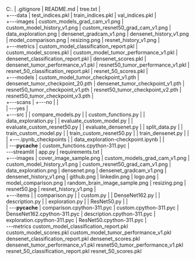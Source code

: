 C:.
|   .gitignore
|   README.md
|   tree.txt
|   
+---data
|       test_indices.pkl
|       train_indices.pkl
|       val_indices.pkl
|       
+---images
|       custom_models_grad_cam_v1.png
|       custom_model_history_v1.png
|       custom_resnet50_grad_cam_v1.png
|       data_exploration.png
|       densenet_gradcam_v1.png
|       densenet_history_v1.png
|       model_comparison.png
|       resizing.png
|       resnet_history_v1.png
|       
+---metrics
|       custom_model_classification_report.pkl
|       custom_model_scores.pkl
|       custom_model_tumor_performance_v1.pkl
|       densenet_classification_report.pkl
|       densenet_scores.pkl
|       densenet_tumor_performance_v1.pkl
|       resnet50_tumor_performance_v1.pkl
|       resnet_50_classification_report.pkl
|       resnet_50_scores.pkl
|       
+---models
|       custom_model_tumor_checkpoint_v1.pth
|       densenet_tumor_checkpoint_20.pth
|       densenet_tumor_checkpoint_v1.pth
|       resnet50_tumor_checkpoint_v1.pth
|       resnet50_tumor_checkpoint_v2.pth
|       resnet50_tumor_checkpoint_v3.pth
|       
+---scans
|   +---no
|   |       
|   \---yes
|           
+---src
|   |   compare_models.py
|   |   custom_functions.py
|   |   data_exploration.py
|   |   evaluate_custom_model.py
|   |   evaluate_custom_resnet50.py
|   |   evaluate_densenet.py
|   |   split_data.py
|   |   train_custom_model.py
|   |   train_custom_resnet50.py
|   |   train_densenet.py
|   |   
|   +---.ipynb_checkpoints
|   |       data_exploration-checkpoint.ipynb
|   |       
|   \---__pycache__
|           custom_functions.cpython-311.pyc
|           
\---streamlit
    |   app.py
    |   requirements.txt
    |   
    +---images
    |       cover_image_sample.png
    |       custom_models_grad_cam_v1.png
    |       custom_model_history_v1.png
    |       custom_resnet50_grad_cam_v1.png
    |       data_exploration.png
    |       densenet.png
    |       densenet_gradcam_v1.png
    |       densenet_history_v1.png
    |       github.png
    |       linkedin.png
    |       logo.png
    |       model_comparison.png
    |       random_brain_image_sample.png
    |       resizing.png
    |       resnet50.jpg
    |       resnet_history_v1.png
    |       
    +---items
    |   |   comparison.py
    |   |   custom.py
    |   |   DenseNet162.py
    |   |   description.py
    |   |   exploration.py
    |   |   ResNet50.py
    |   |   
    |   \---__pycache__
    |           comparison.cpython-311.pyc
    |           custom.cpython-311.pyc
    |           DenseNet162.cpython-311.pyc
    |           description.cpython-311.pyc
    |           exploration.cpython-311.pyc
    |           ResNet50.cpython-311.pyc
    |           
    \---metrics
            custom_model_classification_report.pkl
            custom_model_scores.pkl
            custom_model_tumor_performance_v1.pkl
            densenet_classification_report.pkl
            densenet_scores.pkl
            densenet_tumor_performance_v1.pkl
            resnet50_tumor_performance_v1.pkl
            resnet_50_classification_report.pkl
            resnet_50_scores.pkl